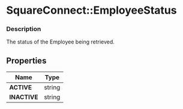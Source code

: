 # SquareConnect::EmployeeStatus

### Description

The status of the Employee being retrieved.

## Properties
Name | Type
------------ | -------------
**ACTIVE** | string
**INACTIVE** | string


